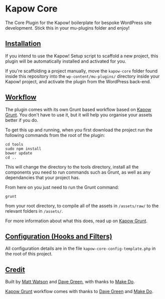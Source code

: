 # Kapow Core

The Core Plugin for the Kapow! boilerplate for bespoke WordPress site development. Stick this in your mu-plugins folder and enjoy!

## [Installation](#installation)

If you intend to use the Kapow! Setup script to scaffold a new project, this plugin will be automatically installed and activated for you.

If you're scaffolding a project manually, move the `kapow-core` folder found inside this repository into the `wp-content/mu-plugins/` directory inside your Kapow! project, and activate the plugin from the WordPress back-end.

## [Workflow](#workflow)

The plugin comes with its own Grunt based workflow based on [Kapow Grunt](https://github.com/mkdo/kapow-grunt). You don't have to use it, but it will
help you organise your assets better if you do.

To get this up and running, when you first download the project run the following commands from the root of the plugin:

`cd tools`  
`sudo npm install`  
`bower update`  
`cd ..`  

This will change the directory to the tools directory, install all the components
you need to run commands such as Grunt, as well as any dependancies that your
project has.

From here on you just need to run the Grunt command:

`grunt`

from your root directory, to compile all of the assets in `/assets/raw/` to the
relevant folders in `/assets/`.

For more information about what this does, read up on [Kapow Grunt](https://github.com/mkdo/kapow-grunt).

## [Configuration (Hooks and Filters)](#hooks-filters)
All configuration details are in the file `kapow-core-config-template.php` in the root of this project.

## [Credit](#credits)

Built by [Matt Watson](https://github.com/mwtsn/) and [Dave Green](https://github.com/davetgreen/), with thanks to [Make Do](https://www.makedo.net/).

[Kapow Grunt](https://github.com/mkdo/kapow-grunt) workflow comes with thanks to [Dave Green](https://github.com/davetgreen/) and [Make Do](https://www.makedo.net/).
